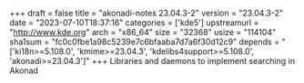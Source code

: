 +++
draft = false
title = "akonadi-notes 23.04.3-2"
version = "23.04.3-2"
date = "2023-07-10T18:37:16"
categories = ['kde5']
upstreamurl = "http://www.kde.org"
arch = "x86_64"
size = "32368"
usize = "114104"
sha1sum = "fc0c0fbe1a98c5239e7c6bfaaba7d7a6f30d12c9"
depends = "['ki18n>=5.108.0', 'kmime>=23.04.3', 'kdelibs4support>=5.108.0', 'akonadi>=23.04.3']"
+++
Libraries and daemons to implement searching in Akonad